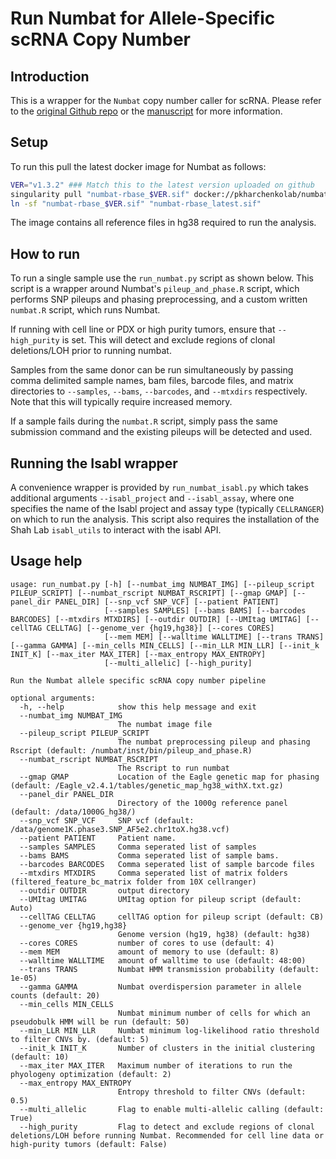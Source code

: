 # Run Numbat for Allele-Specific scRNA Copy Number

## Introduction

This is a wrapper for the `Numbat` copy number caller for scRNA. Please refer to the [original Github repo](https://github.com/kharchenkolab/numbat) or the [manuscript](https://www.nature.com/articles/s41587-022-01468-y) for more information.

## Setup

To run this pull the latest docker image for Numbat as follows:
```bash
VER="v1.3.2" ### Match this to the latest version uploaded on github
singularity pull "numbat-rbase_$VER.sif" docker://pkharchenkolab/numbat-rbase:$VER
ln -sf "numbat-rbase_$VER.sif" "numbat-rbase_latest.sif"
```

The image contains all reference files in hg38 required to run the analysis.
## How to run

To run a single sample use the `run_numbat.py` script as shown below. This script is a wrapper around Numbat's `pileup_and_phase.R` script, which performs SNP pileups and phasing preprocessing, and a custom written `numbat.R` script, which runs Numbat. 

If running with cell line or PDX or high purity tumors, ensure that `--high_purity` is set. This will detect and exclude regions of clonal deletions/LOH prior to running numbat.

Samples from the same donor can be run simultaneously by passing comma delimited sample names, bam files, barcode files, and matrix directories to `--samples`, `--bams`, `--barcodes`, and `--mtxdirs` respectively. Note that this will typically require increased memory.

If a sample fails during the `numbat.R` script, simply pass the same submission command and the existing pileups will be detected and used.


## Running the Isabl wrapper

A convenience wrapper is provided by `run_numbat_isabl.py` which takes additional arguments `--isabl_project` and `--isabl_assay`, where one specifies the name of the Isabl project and assay type (typically `CELLRANGER`) on which to run the analysis. This script also requires the installation of the Shah Lab `isabl_utils` to interact with the isabl API.

## Usage help
```
usage: run_numbat.py [-h] [--numbat_img NUMBAT_IMG] [--pileup_script PILEUP_SCRIPT] [--numbat_rscript NUMBAT_RSCRIPT] [--gmap GMAP] [--panel_dir PANEL_DIR] [--snp_vcf SNP_VCF] [--patient PATIENT]
                     [--samples SAMPLES] [--bams BAMS] [--barcodes BARCODES] [--mtxdirs MTXDIRS] [--outdir OUTDIR] [--UMItag UMITAG] [--cellTAG CELLTAG] [--genome_ver {hg19,hg38}] [--cores CORES]
                     [--mem MEM] [--walltime WALLTIME] [--trans TRANS] [--gamma GAMMA] [--min_cells MIN_CELLS] [--min_LLR MIN_LLR] [--init_k INIT_K] [--max_iter MAX_ITER] [--max_entropy MAX_ENTROPY]
                     [--multi_allelic] [--high_purity]

Run the Numbat allele specific scRNA copy number pipeline

optional arguments:
  -h, --help            show this help message and exit
  --numbat_img NUMBAT_IMG
                        The numbat image file
  --pileup_script PILEUP_SCRIPT
                        The numbat preprocessing pileup and phasing Rscript (default: /numbat/inst/bin/pileup_and_phase.R)
  --numbat_rscript NUMBAT_RSCRIPT
                        The Rscript to run numbat
  --gmap GMAP           Location of the Eagle genetic map for phasing (default: /Eagle_v2.4.1/tables/genetic_map_hg38_withX.txt.gz)
  --panel_dir PANEL_DIR
                        Directory of the 1000g reference panel (default: /data/1000G_hg38/)
  --snp_vcf SNP_VCF     SNP vcf (default: /data/genome1K.phase3.SNP_AF5e2.chr1toX.hg38.vcf)
  --patient PATIENT     Patient name.
  --samples SAMPLES     Comma seperated list of samples
  --bams BAMS           Comma seperated list of sample bams.
  --barcodes BARCODES   Comma seperated list of sample barcode files
  --mtxdirs MTXDIRS     Comma seperated list of matrix folders (filtered_feature_bc_matrix folder from 10X cellranger)
  --outdir OUTDIR       output directory
  --UMItag UMITAG       UMItag option for pileup script (default: Auto)
  --cellTAG CELLTAG     cellTAG option for pileup script (default: CB)
  --genome_ver {hg19,hg38}
                        Genome version (hg19, hg38) (default: hg38)
  --cores CORES         number of cores to use (default: 4)
  --mem MEM             amount of memory to use (default: 8)
  --walltime WALLTIME   amount of walltime to use (default: 48:00)
  --trans TRANS         Numbat HMM transmission probability (default: 1e-05)
  --gamma GAMMA         Numbat overdispersion parameter in allele counts (default: 20)
  --min_cells MIN_CELLS
                        Numbat minimum number of cells for which an pseudobulk HMM will be run (default: 50)
  --min_LLR MIN_LLR     Numbat minimum log-likelihood ratio threshold to filter CNVs by. (default: 5)
  --init_k INIT_K       Number of clusters in the initial clustering (default: 10)
  --max_iter MAX_ITER   Maximum number of iterations to run the phyologeny optimization (default: 2)
  --max_entropy MAX_ENTROPY
                        Entropy threshold to filter CNVs (default: 0.5)
  --multi_allelic       Flag to enable multi-allelic calling (default: True)
  --high_purity         Flag to detect and exclude regions of clonal deletions/LOH before running Numbat. Recommended for cell line data or high-purity tumors (default: False)
```
